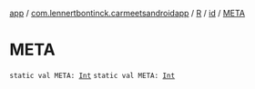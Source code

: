 [app](../../../index.md) / [com.lennertbontinck.carmeetsandroidapp](../../index.md) / [R](../index.md) / [id](index.md) / [META](./-m-e-t-a.md)

# META

`static val META: `[`Int`](https://kotlinlang.org/api/latest/jvm/stdlib/kotlin/-int/index.html)
`static val META: `[`Int`](https://kotlinlang.org/api/latest/jvm/stdlib/kotlin/-int/index.html)